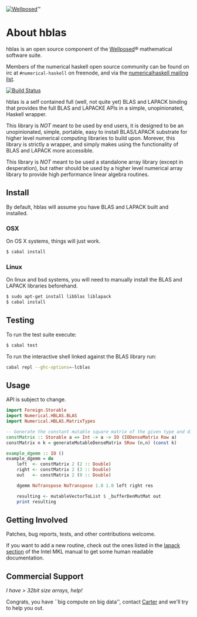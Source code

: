 [![Wellposed](http://www.wellposed.com/mini.png)](http://www.wellposed.com)™ 

# About hblas

hblas is an open source component of the [Wellposed](http://www.wellposed.com)® mathematical software suite. 

Members of the numerical haskell open source community can be found on irc at  `#numerical-haskell` on freenode, 
and via the [numericalhaskell mailing list](https://groups.google.com/forum/#!forum/numericalhaskell). 

[![Build Status](https://secure.travis-ci.org/wellposed/hblas.png?branch=master)](http://travis-ci.org/wellposed/hblas)

hblas is a self contained full (well, not quite yet) BLAS and LAPACK binding that provides the 
full BLAS and LAPACKE APIs in a simple, unopinionated, Haskell wrapper. 

This library is *NOT* meant to be used by end users, it is designed to be 
an unopinionated, simple, portable, easy to install BLAS/LAPACK substrate for higher level numerical
computing libraries to build upon. Morever, this library is strictly a wrapper,
and simply makes using the functionality of BLAS and LAPACK more accessible.

This library is *NOT* meant to be used a standalone array library (except in desperation),
but rather should be used by a higher level numerical array library to provide 
high performance linear algebra routines. 

## Install

By default, hblas will assume you have BLAS and LAPACK built and installed.

### OSX

On OS X systems, things will just work.

```bash
$ cabal install
```

### Linux 

On linux and bsd systems, you will need to manually install the BLAS and LAPACK libraries beforehand.

```bash
$ sudo apt-get install libblas liblapack
$ cabal install
```

## Testing

To run the test suite execute:

```bash
$ cabal test
```

To run the interactive shell linked against the BLAS library run:

```bash
cabal repl --ghc-options=-lcblas
```

## Usage

API is subject to change.

```haskell
import Foreign.Storable
import Numerical.HBLAS.BLAS
import Numerical.HBLAS.MatrixTypes

-- Generate the constant mutable square matrix of the given type and dimensions.
constMatrix :: Storable a => Int -> a -> IO (IODenseMatrix Row a)
constMatrix n k = generateMutableDenseMatrix SRow (n,n) (const k)

example_dgemm :: IO ()
example_dgemm = do
    left  <- constMatrix 2 (2 :: Double)
    right <- constMatrix 2 (3 :: Double)
    out   <- constMatrix 2 (0 :: Double)

    dgemm NoTranspose NoTranspose 1.0 1.0 left right res

    resulting <- mutableVectorToList $ _bufferDenMutMat out
    print resulting
```

## Getting Involved

Patches, bug reports, tests, and other contributions welcome.

If you want to add a new routine, check out the ones listed in the [lapack section](http://software.intel.com/sites/products/documentation/hpc/mkl/mklman/index.htm) of the Intel MKL manual to get some human
readable documentation.

## Commercial Support

*I have > 32bit size arrays, help!*

Congrats, you have ``big compute on big data'', contact [Carter](http://www.wellposed.com)
and we'll try to help you out. 
